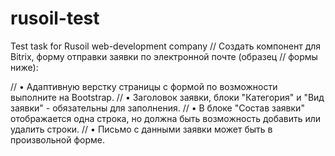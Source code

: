 # rusoil-test
Test task for Rusoil web-development company
// Создать компонент для Bitrix, форму отправки заявки по электронной почте (образец
// формы ниже):

// • Адаптивную верстку страницы с формой по возможности выполните на
Bootstrap.
// • Заголовок заявки, блоки "Категория" и "Вид заявки" - обязательны для
заполнения.
// • В блоке "Состав заявки" отображается одна строка, но должна быть
возможность добавить или удалить строки.
// • Письмо с данными заявки может быть в произвольной форме.
